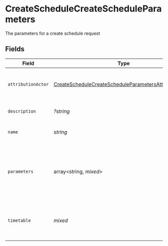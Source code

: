 # CreateScheduleCreateScheduleParameters

The parameters for a create schedule request


## Fields

| Field                                                                                                                                       | Type                                                                                                                                        | Required                                                                                                                                    | Description                                                                                                                                 | Example                                                                                                                                     |
| ------------------------------------------------------------------------------------------------------------------------------------------- | ------------------------------------------------------------------------------------------------------------------------------------------- | ------------------------------------------------------------------------------------------------------------------------------------------- | ------------------------------------------------------------------------------------------------------------------------------------------- | ------------------------------------------------------------------------------------------------------------------------------------------- |
| `attributionActor`                                                                                                                          | [CreateScheduleCreateScheduleParametersAttributionActor](../../models/operations/CreateScheduleCreateScheduleParametersAttributionActor.md) | :heavy_check_mark:                                                                                                                          | The attribution-actor of the scheduled pipeline.                                                                                            | current                                                                                                                                     |
| `description`                                                                                                                               | *?string*                                                                                                                                   | :heavy_minus_sign:                                                                                                                          | Description of the schedule.                                                                                                                |                                                                                                                                             |
| `name`                                                                                                                                      | *string*                                                                                                                                    | :heavy_check_mark:                                                                                                                          | Name of the schedule.                                                                                                                       |                                                                                                                                             |
| `parameters`                                                                                                                                | array<string, *mixed*>                                                                                                                      | :heavy_check_mark:                                                                                                                          | Pipeline parameters represented as key-value pairs. Must contain branch or tag.                                                             |                                                                                                                                             |
| `timetable`                                                                                                                                 | *mixed*                                                                                                                                     | :heavy_check_mark:                                                                                                                          | Timetable that specifies when a schedule triggers.                                                                                          |                                                                                                                                             |